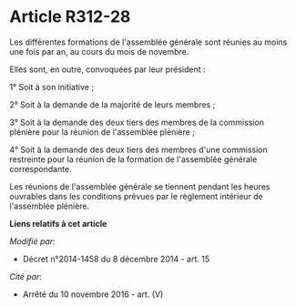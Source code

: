 # Article R312-28

Les différentes formations de l'assemblée générale sont réunies au moins une fois par an, au cours du mois de novembre.

Elles sont, en outre, convoquées par leur président :

1° Soit à son initiative ;

2° Soit à la demande de la majorité de leurs membres ;

3° Soit à la demande des deux tiers des membres de la commission plénière pour la réunion de l'assemblée plénière ;

4° Soit à la demande des deux tiers des membres d'une commission restreinte pour la réunion de la formation de l'assemblée
générale correspondante.

Les réunions de l'assemblée générale se tiennent pendant les heures ouvrables dans les conditions prévues par le règlement
intérieur de l'assemblée plénière.

**Liens relatifs à cet article**

_Modifié par_:

  - Décret n°2014-1458 du 8 décembre 2014 - art. 15

_Cité par_:

  - Arrêté du 10 novembre 2016 - art. (V)
